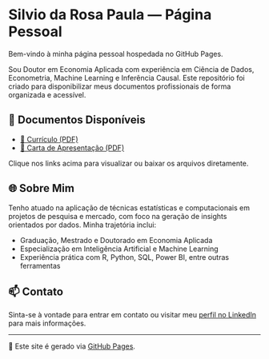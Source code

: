 # Silvio da Rosa Paula — Página Pessoal

Bem-vindo à minha página pessoal hospedada no GitHub Pages.

Sou Doutor em Economia Aplicada com experiência em Ciência de Dados, Econometria, Machine Learning e Inferência Causal. Este repositório foi criado para disponibilizar meus documentos profissionais de forma organizada e acessível.

## 📄 Documentos Disponíveis

- [📎 Currículo (PDF)](https://raw.githubusercontent.com/silviopaula/silviopaula.github.io/main/files/Curriculo%20-%20Silvio%20da%20Rosa%20Paula.pdf)
- [📝 Carta de Apresentação (PDF)](https://raw.githubusercontent.com/silviopaula/silviopaula.github.io/main/files/Carta%20de%20Apresenta%C3%A7%C3%A3o%20-%20Silvio%20da%20Rosa%20Paula.pdf)

Clique nos links acima para visualizar ou baixar os arquivos diretamente.

## 🌐 Sobre Mim

Tenho atuado na aplicação de técnicas estatísticas e computacionais em projetos de pesquisa e mercado, com foco na geração de insights orientados por dados. Minha trajetória inclui:

- Graduação, Mestrado e Doutorado em Economia Aplicada
- Especialização em Inteligência Artificial e Machine Learning
- Experiência prática com R, Python, SQL, Power BI, entre outras ferramentas

## 📫 Contato

Sinta-se à vontade para entrar em contato ou visitar meu [perfil no LinkedIn](https://www.linkedin.com/in/silvio-paula/) para mais informações.

---

📌 Este site é gerado via [GitHub Pages](https://pages.github.com/).
